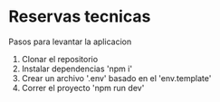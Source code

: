 # Reservas tecnicas 

Pasos para levantar la aplicacion

1. Clonar el repositorio
2. Instalar dependencias 'npm i'
3. Crear un archivo '.env' basado en el 'env.template'
4. Correr el proyecto 'npm run dev'